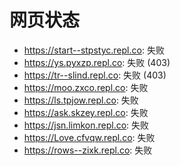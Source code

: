 # 网页状态
- https://start--stpstyc.repl.co: 失败
- https://ys.pyxzp.repl.co: 失败 (403)
- https://tr--slind.repl.co: 失败 (403)
- https://moo.zxco.repl.co: 失败
- https://ls.tpjow.repl.co: 失败
- https://ask.skzey.repl.co: 失败
- https://jsn.limkon.repl.co: 失败
- https://Love.cfvqw.repl.co: 失败
- https://rows--zixk.repl.co: 失败
